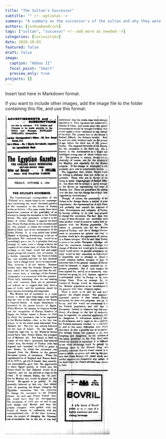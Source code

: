 ```yaml
---
title: "The Sultan's Successor"
subtitle: "" <!--optional-->
summary: "A summary on the successor's of the sultan and why they were chosen, why others were not, and how Europeans were involved."
authors: [joshuakendrick]
tags: ["sultan", "succesor" <!--add more as needed-->]
categories: [curiosities]
date: 2020-10-03
featured: false
draft: false
image:
  caption: "Abbas II"
  focal_point: "Smart"
  preview_only: true
projects: []
---
```

Insert text here in Markdown format.

If you want to include other images, add the image file to the folder containing this file, and use this format:

![The Sultan's Successor](BlogPost.jpg "Article")
